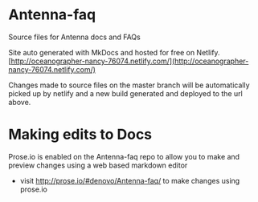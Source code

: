 # Antenna-faq
Source files for Antenna docs and FAQs

Site auto generated with MkDocs and hosted for free on Netlify.
[http://oceanographer-nancy-76074.netlify.com/](http://oceanographer-nancy-76074.netlify.com/)

Changes made to source files on the master branch will be automatically picked up by netlify and a new build generated and deployed to the url above.


# Making edits to Docs

Prose.io is enabled on the Antenna-faq repo to allow you to make and preview changes using a web based markdown editor

- visit http://prose.io/#denovo/Antenna-faq/ to make changes using prose.io